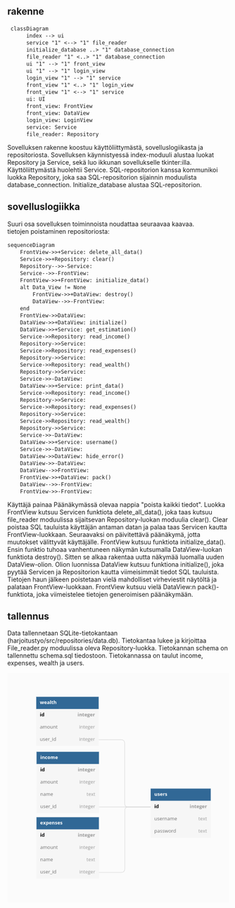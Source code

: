 ## rakenne

```mermaid
 classDiagram
      index --> ui
      service "1" <--> "1" file_reader
      initialize_database ..> "1" database_connection
      file_reader "1" <..> "1" database_connection
      ui "1" --> "1" front_view
      ui "1" --> "1" login_view
      login_view "1" --> "1" service
      front_view "1" <..> "1" login_view
      front_view "1" <--> "1" service
      ui: UI
      front_view: FrontView
      front_view: DataView
      login_view: LoginView
      service: Service
      file_reader: Repository
```

Sovelluksen rakenne koostuu käyttöliittymästä, sovelluslogiikasta ja repositoriosta. Sovelluksen käynnistyessä index-moduuli alustaa luokat Repository ja Service, sekä luo ikkunan sovellukselle tkinter:illa. Käyttöliittymästä huolehtii Service. SQL-repositorion kanssa kommunikoi luokka Repository, joka saa SQL-repositorion sijainnin moduulista database_connection. Initialize_database alustaa SQL-repositorion.

## sovelluslogiikka

Suuri osa sovelluksen toiminnoista noudattaa seuraavaa kaavaa.  
tietojen poistaminen repositoriosta:  

```mermaid
sequenceDiagram
    FrontView->>+Service: delete_all_data()
    Service->>+Repository: clear()
    Repository-->>-Service: 
    Service-->>-FrontView: 
    FrontView->>+FrontView: initialize_data()
    alt Data_View != None
        FrontView->>+DataView: destroy()
        DataView-->>-FrontView: 
    end
    FrontView->>DataView: 
    DataView->>+DataView: initialize()
    DataView->>+Service: get_estimation()
    Service->>Repository: read_income()
    Repository->>Service: 
    Service->>Repository: read_expenses()
    Repository->>Service: 
    Service->>Repository: read_wealth()
    Repository->>Service: 
    Service->>-DataView: 
    DataView->>+Service: print_data()
    Service->>Repository: read_income()
    Repository->>Service: 
    Service->>Repository: read_expenses()
    Repository->>Service: 
    Service->>Repository: read_wealth()
    Repository->>Service: 
    Service->>-DataView: 
    DataView->>+Service: username()
    Service->>-DataView: 
    DataView->>DataView: hide_error()
    DataView->>-DataView: 
    DataView-->>FrontView: 
    FrontView->>+DataView: pack()
    DataView-->>-FrontView: 
    FrontView->>-FrontView: 
```

Käyttäjä painaa Päänäkymässä olevaa nappia "poista kaikki tiedot". Luokka FrontView kutsuu Servicen funktiota delete_all_data(), joka taas kutsuu file_reader moduulissa sijaitsevan Repository-luokan moduulia clear(). Clear poistaa SQL tauluista käyttäjän antaman datan ja palaa taas Servicen kautta FrontView-luokkaan. Seuraavaksi on päivitettävä päänäkymä, jotta muutokset välittyvät käyttäjälle. FrontView kutsuu funktiota initialize_data(). Ensin funktio tuhoaa vanhentuneen näkymän kutsumalla DataView-luokan funktiota destroy(). Sitten se alkaa rakentaa uutta näkymää luomalla uuden DataView-olion. Olion luonnissa DataView kutsuu funktiona initialize(), joka pyytää Servicen ja Repositorion kautta viimeisimmät tiedot SQL tauluista. Tietojen haun jälkeen poistetaan vielä mahdolliset virheviestit näytöltä ja palataan FrontView-luokkaan. FrontView kutsuu vielä DataView:n pack()-funktiota, joka viimeistelee tietojen generoimisen päänäkymään.

## tallennus

Data tallennetaan SQLite-tietokantaan (harjoitustyo/src/repositories/data.db). Tietokantaa lukee ja kirjoittaa File_reader.py moduulissa oleva Repository-luokka. Tietokannan schema on tallennettu schema.sql tiedostoon. Tietokannassa on taulut income, expenses, wealth ja users.  

![](./kuvat/schema.png)